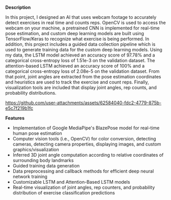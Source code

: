 **Description**

In this project, I designed an AI that uses webcam footage to accurately detect exercises in real time and counts reps. OpenCV is used to access the webcam on your machine, a pretrained CNN is implemented for real-time pose estimation, and custom deep learning models are built using TensorFlow/Keras to recognize what exercise is being performed. In addition, this project includes a guided data collection pipeline which is used to generate training data for the custom deep learning models. Using my data, the LSTM model achieved an accuracy score of 97.78% and a categorical cross-entropy loss of 1.51e-3 on the validation dataset. The attention-based LSTM achieved an accuracy score of 100% and a categorical cross-entropy loss of 2.08e-5 on the validation dataset. From that point, joint angles are extracted from the pose estimation coordinates and heuristics are used to track the exercise and count reps. Finally, visualization tools are included that display joint angles, rep counts, and probability distributions.

https://github.com/user-attachments/assets/62584040-fdc2-4779-875b-e5c7f219b1fc

**Features**

 - Implementation of Google MediaPipe's BlazePose model for real-time human pose estimation
 - Computer vision tools (i.e., OpenCV) for color conversion, detecting cameras, detecting camera properties, displaying images, and custom graphics/visualization
 - Inferred 3D joint angle computation according to relative coordinates of surrounding body landmarks
 - Guided training data generation
 - Data preprocessing and callback methods for efficient deep neural network training
 - Customizable LSTM and Attention-Based LSTM models
 - Real-time visualization of joint angles, rep counters, and probability distribution of exercise classification predictions

